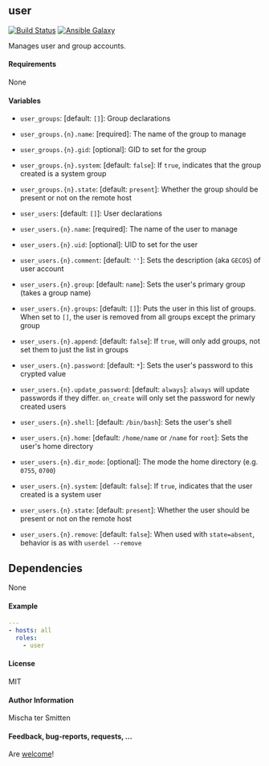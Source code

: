 ## user

[![Build Status](https://travis-ci.org/Oefenweb/ansible-user.svg?branch=master)](https://travis-ci.org/Oefenweb/ansible-user) [![Ansible Galaxy](http://img.shields.io/badge/ansible--galaxy-user-blue.svg)](https://galaxy.ansible.com/Oefenweb/user)

Manages user and group accounts.

#### Requirements

None

#### Variables

* `user_groups`: [default: `[]`]: Group declarations
* `user_groups.{n}.name`: [required]: The name of the group to manage
* `user_groups.{n}.gid`: [optional]: GID to set for the group
* `user_groups.{n}.system`: [default: `false`]: If `true`, indicates that the group created is a system group
* `user_groups.{n}.state`: [default: `present`]: Whether the group should be present or not on the remote host

* `user_users`: [default: `[]`]: User declarations
* `user_users.{n}.name`: [required]: The name of the user to manage
* `user_users.{n}.uid`: [optional]: UID to set for the user
* `user_users.{n}.comment`: [default: `''`]: Sets the description (aka `GECOS`) of user account
* `user_users.{n}.group`: [default: `name`]: Sets the user's primary group (takes a group name)
* `user_users.{n}.groups`: [default: `[]`]: Puts the user in this list of groups. When set to `[]`, the user is removed from all groups except the primary group
* `user_users.{n}.append`: [default: `false`]: If `true`, will only add groups, not set them to just the list in groups
* `user_users.{n}.password`: [default: `*`]: Sets the user's password to this crypted value
* `user_users.{n}.update_password`: [default: `always`]: `always` will update passwords if they differ. `on_create` will only set the password for newly created users
* `user_users.{n}.shell`: [default: `/bin/bash`]: Sets the user's shell
* `user_users.{n}.home`: [default: `/home/name` or `/name` for `root`]: Sets the user's home directory
* `user_users.{n}.dir_mode`: [optional]: The mode the home directory (e.g. `0755`, `0700`) 
* `user_users.{n}.system`: [default: `false`]: If `true`, indicates that the user created is a system user
* `user_users.{n}.state`: [default: `present`]: Whether the user should be present or not on the remote host
* `user_users.{n}.remove`: [default: `false`]: When used with `state=absent`, behavior is as with `userdel --remove`

## Dependencies

None

#### Example

```yaml
---
- hosts: all
  roles:
    - user
```

#### License

MIT

#### Author Information

Mischa ter Smitten

#### Feedback, bug-reports, requests, ...

Are [welcome](https://github.com/Oefenweb/ansible-user/issues)!

